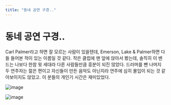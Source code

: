 ```yaml
---
title: "동네 공연 구경.."
---
```

# 동네 공연 구경..

Carl Palmer라고 하면 잘 모르는 사람이 있을텐데, Emerson, Lake &amp; Palmer하면 다들 들어본 적이 있는 이름일 것 같다.
작은 클럽에 맨 앞에 앉아서 봤는데, 솔직히 이 밴드는 나보다 한참 윗 세대라 다른 사람들만큼 흥분이 되진 않았다. 
드러머를 뺀 나머지 두 연주자는 젊은 편이고 자신들이 만든 음악도 아닌지라 연주에 심히 몰입이 되는 것 같아보이지도 않았고. 이 분들의 개인기 시간은 재미있었다.




![image](902f1666eec60f3dfad2d00b0b673972.jpg)



![image](a8cdedc29e963bebf23242220a230008.jpg)








